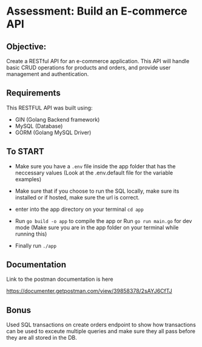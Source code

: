 # Assessment: Build an E-commerce API

## Objective:

Create a RESTful API for an e-commerce application. This API will handle basic CRUD operations for products and orders, and provide user management and authentication.

## Requirements

This RESTFUL API was built using:

- GIN (Golang Backend framework)
- MySQL (Database)
- GORM (Golang MySQL Driver)

## To START

- Make sure you have a `.env` file inside the app folder that has the neccessary values (Look at the .env.default file for the variable examples)

- Make sure that if you choose to run the SQL locally, make sure its installed or if hosted, make sure the url is correct.

- enter into the app directory on your terminal `cd app`

- Run `go build -o app` to compile the app or Run `go run main.go` for dev mode (Make sure you are in the app folder on your terminal while running this)

- Finally run `./app`

## Documentation

Link to the postman documentation is here

https://documenter.getpostman.com/view/39858378/2sAYJ6CfTJ

## Bonus

Used SQL transactions on create orders endpoint to show how transactions can be used to exceute multiple queries and make sure they all pass before they are all stored in the DB.
